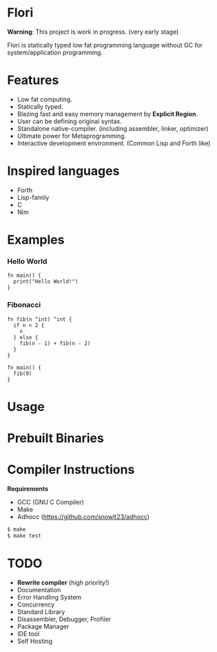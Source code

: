 # Flori

**Warning**: This project is work in progress. (very early stage)

Flori is statically typed low fat programming language without GC for system/application programming.

# Features

- Low fat computing.
- Statically typed.
- Blazing fast and easy memory management by **Explicit Region**.
- User can be defining original syntax.
- Standalone native-compiler. (including assembler, linker, optimizer)
- Ultimate power for Metaprogramming.
- Interactive development environment. (Common Lisp and Forth like)

# Inspired languages

- Forth
- Lisp-family
- C
- Nim

# Examples

### Hello World
```
fn main() {
  print("Hello World!")
}
```

### Fibonacci
```
fn fib(n ^int) ^int {
  if n < 2 {
    n
  } else {
    fib(n - 1) + fib(n - 2)
  }
}

fn main() {
  fib(9)
}
```

# Usage

<TODO>

# Prebuilt Binaries

<TODO>

# Compiler Instructions

**Requirements**

- GCC (GNU C Compiler)
- Make
- Adhocc (<https://github.com/snowlt23/adhocc>)

```sh
$ make
$ make test
```

# TODO

- **Rewrite compiler** (high priority!)
- Documentation
- Error Handling System
- Concurrency
- Standard Library
- Disassembler, Debugger, Profiler
- Package Manager
- IDE tool
- Self Hosting
